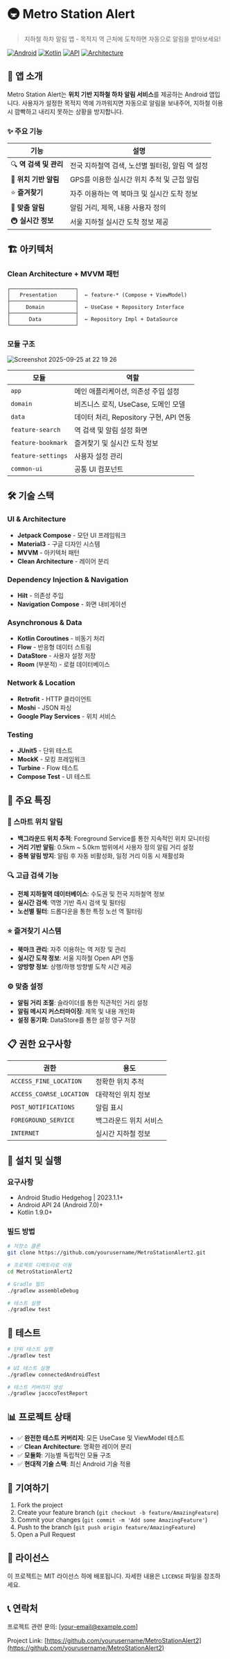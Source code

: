 # 🚇 Metro Station Alert

> 지하철 하차 알림 앱 - 목적지 역 근처에 도착하면 자동으로 알림을 받아보세요!

[![Android](https://img.shields.io/badge/Platform-Android-brightgreen.svg)](https://developer.android.com)
[![Kotlin](https://img.shields.io/badge/Language-Kotlin-purple.svg)](https://kotlinlang.org)
[![API](https://img.shields.io/badge/API-24%2B-orange.svg)](https://android-arsenal.com/api?level=24)
[![Architecture](https://img.shields.io/badge/Architecture-Clean%20Architecture-blue.svg)](https://blog.cleancoder.com/uncle-bob/2012/08/13/the-clean-architecture.html)

## 📱 앱 소개

Metro Station Alert는 **위치 기반 지하철 하차 알림 서비스**를 제공하는 Android 앱입니다.
사용자가 설정한 목적지 역에 가까워지면 자동으로 알림을 보내주어, 지하철 이용 시 깜빡하고 내리지 못하는 상황을 방지합니다.

### ✨ 주요 기능

| 기능 | 설명 |
|------|------|
| 🔍 **역 검색 및 관리** | 전국 지하철역 검색, 노선별 필터링, 알림 역 설정 |
| 📍 **위치 기반 알림** | GPS를 이용한 실시간 위치 추적 및 근접 알림 |
| ⭐ **즐겨찾기** | 자주 이용하는 역 북마크 및 실시간 도착 정보 |
| 🔔 **맞춤 알림** | 알림 거리, 제목, 내용 사용자 정의 |
| 🚇 **실시간 정보** | 서울 지하철 실시간 도착 정보 제공 |

## 🏗️ 아키텍처

### Clean Architecture + MVVM 패턴
```
┌─────────────────────┐
│   Presentation      │  ← feature-* (Compose + ViewModel)
├─────────────────────┤
│     Domain          │  ← UseCase + Repository Interface
├─────────────────────┤
│      Data           │  ← Repository Impl + DataSource
└─────────────────────┘
```

### 모듈 구조
![Screenshot 2025-09-25 at 22 19 26](https://github.com/user-attachments/assets/11a85d0b-3b03-4b3b-a4e8-b5cc66c05a29)

| 모듈 | 역할 |
|------|------|
| `app` | 메인 애플리케이션, 의존성 주입 설정 |
| `domain` | 비즈니스 로직, UseCase, 도메인 모델 |
| `data` | 데이터 처리, Repository 구현, API 연동 |
| `feature-search` | 역 검색 및 알림 설정 화면 |
| `feature-bookmark` | 즐겨찾기 및 실시간 도착 정보 |
| `feature-settings` | 사용자 설정 관리 |
| `common-ui` | 공통 UI 컴포넌트 |

## 🛠️ 기술 스택

### UI & Architecture
- **Jetpack Compose** - 모던 UI 프레임워크
- **Material3** - 구글 디자인 시스템
- **MVVM** - 아키텍처 패턴
- **Clean Architecture** - 레이어 분리

### Dependency Injection & Navigation
- **Hilt** - 의존성 주입
- **Navigation Compose** - 화면 내비게이션

### Asynchronous & Data
- **Kotlin Coroutines** - 비동기 처리
- **Flow** - 반응형 데이터 스트림
- **DataStore** - 사용자 설정 저장
- **Room** (부분적) - 로컬 데이터베이스

### Network & Location
- **Retrofit** - HTTP 클라이언트
- **Moshi** - JSON 파싱
- **Google Play Services** - 위치 서비스

### Testing
- **JUnit5** - 단위 테스트
- **MockK** - 모킹 프레임워크
- **Turbine** - Flow 테스트
- **Compose Test** - UI 테스트

## 🚀 주요 특징

### 📍 스마트 위치 알림
- **백그라운드 위치 추적**: Foreground Service를 통한 지속적인 위치 모니터링
- **거리 기반 알림**: 0.5km ~ 5.0km 범위에서 사용자 정의 알림 거리 설정
- **중복 알림 방지**: 알림 후 자동 비활성화, 일정 거리 이동 시 재활성화

### 🔍 고급 검색 기능
- **전체 지하철역 데이터베이스**: 수도권 및 전국 지하철역 정보
- **실시간 검색**: 역명 기반 즉시 검색 및 필터링
- **노선별 필터**: 드롭다운을 통한 특정 노선 역 필터링

### ⭐ 즐겨찾기 시스템
- **북마크 관리**: 자주 이용하는 역 저장 및 관리
- **실시간 도착 정보**: 서울 지하철 Open API 연동
- **양방향 정보**: 상행/하행 방향별 도착 시간 제공

### ⚙️ 맞춤 설정
- **알림 거리 조절**: 슬라이더를 통한 직관적인 거리 설정
- **알림 메시지 커스터마이징**: 제목 및 내용 개인화
- **설정 동기화**: DataStore를 통한 설정 영구 저장

## 📋 권한 요구사항

| 권한 | 용도 |
|------|------|
| `ACCESS_FINE_LOCATION` | 정확한 위치 추적 |
| `ACCESS_COARSE_LOCATION` | 대략적인 위치 정보 |
| `POST_NOTIFICATIONS` | 알림 표시 |
| `FOREGROUND_SERVICE` | 백그라운드 위치 서비스 |
| `INTERNET` | 실시간 지하철 정보 |

## 🔧 설치 및 실행

### 요구사항
- Android Studio Hedgehog | 2023.1.1+
- Android API 24 (Android 7.0)+
- Kotlin 1.9.0+

### 빌드 방법
```bash
# 저장소 클론
git clone https://github.com/yourusername/MetroStationAlert2.git

# 프로젝트 디렉토리로 이동
cd MetroStationAlert2

# Gradle 빌드
./gradlew assembleDebug

# 테스트 실행
./gradlew test
```

## 🧪 테스트

```bash
# 단위 테스트 실행
./gradlew test

# UI 테스트 실행
./gradlew connectedAndroidTest

# 테스트 커버리지 생성
./gradlew jacocoTestReport
```

## 📊 프로젝트 상태

- ✅ **완전한 테스트 커버리지**: 모든 UseCase 및 ViewModel 테스트
- ✅ **Clean Architecture**: 명확한 레이어 분리
- ✅ **모듈화**: 기능별 독립적인 모듈 구조
- ✅ **현대적 기술 스택**: 최신 Android 기술 적용

## 🤝 기여하기

1. Fork the project
2. Create your feature branch (`git checkout -b feature/AmazingFeature`)
3. Commit your changes (`git commit -m 'Add some AmazingFeature'`)
4. Push to the branch (`git push origin feature/AmazingFeature`)
5. Open a Pull Request

## 📄 라이선스

이 프로젝트는 MIT 라이선스 하에 배포됩니다. 자세한 내용은 `LICENSE` 파일을 참조하세요.

## 📞 연락처

프로젝트 관련 문의: [your-email@example.com]

Project Link: [https://github.com/yourusername/MetroStationAlert2](https://github.com/yourusername/MetroStationAlert2)
